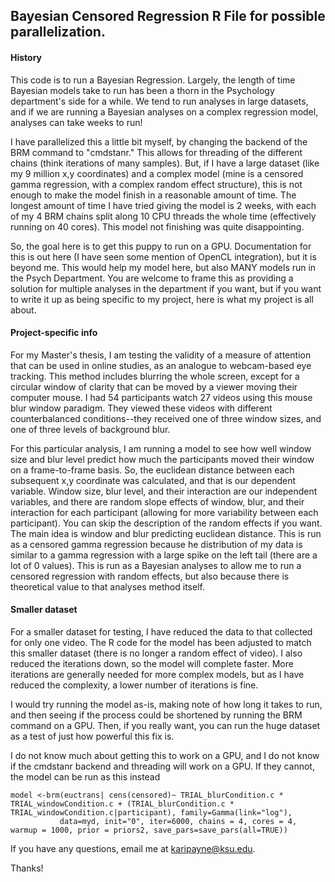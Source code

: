 ## Bayesian Censored Regression R File for possible parallelization. 

#### History

This code is to run a Bayesian Regression. Largely, the length of time Bayesian models take to run has been a thorn
in the Psychology department's side for a while. We tend to run analyses in large datasets, and if we are running a 
Bayesian analyses on a complex regression model, analyses can take weeks to run!

I have parallelized this a little bit myself, by changing the backend of the BRM command to "cmdstanr." This allows 
for threading of the different chains (think iterations of many samples). But, if I have a large dataset (like my 
9 million x,y coordinates) and a complex model (mine is a censored gamma regression, with a complex random effect 
structure), this is not enough to make the model finish in a reasonable amount of time. The longest amount of 
time I have tried giving the model is 2 weeks, with each of my 4 BRM chains split along 10 CPU threads the whole time 
(effectively running on 40 cores). This model not finishing was quite disappointing.

So, the goal here is to get this puppy to run on a GPU. Documentation for this is out here (I have seen some mention 
of OpenCL integration), but it is beyond me. This would help my model here, but also MANY models run in the Psych 
Department. You are welcome to frame this as providing a solution for multiple analyses in the department if you want,
but if you want to write it up as being specific to my project, here is what my project is all about.

#### Project-specific info

For my Master's thesis, I am testing the validity of a measure of attention that can be used in online studies, as an 
analogue to webcam-based eye tracking. This method includes blurring the whole screen, except for a circular window 
of clarity that can be moved by a viewer moving their computer mouse. I had 54 participants watch 27 videos using 
this mouse blur window paradigm. They viewed these videos with different counterbalanced conditions--they received 
one of three window sizes, and one of three levels of background blur.

For this particular analysis, I am running a model to see how well window size and blur level predict how much the 
participants moved their window on a frame-to-frame basis. So, the euclidean distance between each subsequent x,y 
coordinate was calculated, and that is our dependent variable. Window size, blur level, and their interaction are 
our independent variables, and there are random slope effects of window, blur, and their interaction for each participant
(allowing for more variability between each participant). You can skip the description of the random effects if you 
want. The main idea is window and blur predicting euclidean distance. This is run as a censored gamma regression 
because he distribution of my data is similar to a gamma regression with a large spike on the left tail (there are a lot 
of 0 values). This is run as a Bayesian analyses to allow me to run a censored regression with random effects, but 
also because there is theoretical value to that analyses method itself.

#### Smaller dataset

For a smaller dataset for testing, I have reduced the data to that collected for only one video. The R code for the 
model has been adjusted to match this smaller dataset (there is no longer a random effect of video). I also reduced 
the iterations down, so the model will complete faster. More iterations are generally needed for more complex models, 
but as I have reduced the complexity, a lower number of iterations is fine.

I would try running the model as-is, making note of how long it takes to run, and then seeing if the process could 
be shortened by running the BRM command on a GPU. Then, if you really want, you can run the huge dataset as a test 
of just how powerful this fix is.

I do not know much about getting this to work on a GPU, and I do not know if the cmdstanr backend and threading will 
work on a GPU. If they cannot, the model can be run as this instead

```
model <-brm(euctrans| cens(censored)~ TRIAL_blurCondition.c * TRIAL_windowCondition.c + (TRIAL_blurCondition.c * TRIAL_windowCondition.c|participant), family=Gamma(link="log"),
           data=myd, init="0", iter=6000, chains = 4, cores = 4, warmup = 1000, prior = priors2, save_pars=save_pars(all=TRUE))
```

If you have any questions, email me at karipayne@ksu.edu.

Thanks!